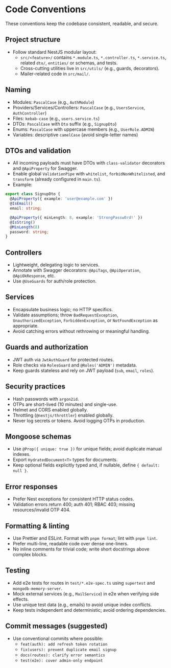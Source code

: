 # Code Conventions

These conventions keep the codebase consistent, readable, and secure.

## Project structure

- Follow standard NestJS modular layout:
  - `src/<feature>/` contains `*.module.ts`, `*.controller.ts`, `*.service.ts`, related `dto/`, `entities/` or schemas, and tests.
  - Cross-cutting utilities live in `src/utils/` (e.g., guards, decorators).
  - Mailer-related code in `src/mail/`.

## Naming

- Modules: `PascalCase` (e.g., `AuthModule`)
- Providers/Services/Controllers: `PascalCase` (e.g., `UsersService`, `AuthController`)
- Files: `kebab-case` (e.g., `users.service.ts`)
- DTOs: `PascalCase` with `Dto` suffix (e.g., `SignupDto`)
- Enums: `PascalCase` with uppercase members (e.g., `UserRole.ADMIN`)
- Variables: descriptive `camelCase` (avoid single-letter names)

## DTOs and validation

- All incoming payloads must have DTOs with `class-validator` decorators and `@ApiProperty` for Swagger.
- Enable global `ValidationPipe` with `whitelist`, `forbidNonWhitelisted`, and `transform` (already configured in `main.ts`).
- Example:

```ts
export class SignupDto {
  @ApiProperty({ example: 'user@example.com' })
  @IsEmail()
  email: string;

  @ApiProperty({ minLength: 8, example: 'StrongPassw0rd!' })
  @IsString()
  @MinLength(8)
  password: string;
}
```

## Controllers

- Lightweight, delegating logic to services.
- Annotate with Swagger decorators: `@ApiTags`, `@ApiOperation`, `@ApiOkResponse`, etc.
- Use `@UseGuards` for auth/role protection.

## Services

- Encapsulate business logic; no HTTP specifics.
- Validate assumptions; throw `BadRequestException`, `UnauthorizedException`, `ForbiddenException`, or `NotFoundException` as appropriate.
- Avoid catching errors without rethrowing or meaningful handling.

## Guards and authorization

- JWT auth via `JwtAuthGuard` for protected routes.
- Role checks via `RolesGuard` and `@Roles('ADMIN')` metadata.
- Keep guards stateless and rely on JWT payload (`sub`, `email`, `roles`).

## Security practices

- Hash passwords with `argon2id`.
- OTPs are short-lived (10 minutes) and single-use.
- Helmet and CORS enabled globally.
- Throttling (`@nestjs/throttler`) enabled globally.
- Never log secrets or tokens. Avoid logging OTPs in production.

## Mongoose schemas

- Use `@Prop({ unique: true })` for unique fields; avoid duplicate manual indexes.
- Export `HydratedDocument<T>` types for documents.
- Keep optional fields explicitly typed and, if nullable, define `{ default: null }`.

## Error responses

- Prefer Nest exceptions for consistent HTTP status codes.
- Validation errors return 400; auth 401; RBAC 403; missing resources/invalid OTP 404.

## Formatting & linting

- Use Prettier and ESLint. Format with `pnpm format`; lint with `pnpm lint`.
- Prefer multi-line, readable code over dense one-liners.
- No inline comments for trivial code; write short docstrings above complex blocks.

## Testing

- Add e2e tests for routes in `test/*.e2e-spec.ts` using `supertest` and `mongodb-memory-server`.
- Mock external services (e.g., `MailService`) in e2e when verifying side effects.
- Use unique test data (e.g., emails) to avoid unique index conflicts.
- Keep tests independent and deterministic; avoid ordering dependencies.

## Commit messages (suggested)

- Use conventional commits where possible:
  - `feat(auth): add refresh token rotation`
  - `fix(users): prevent duplicate email signup`
  - `docs(routes): clarify error semantics`
  - `test(e2e): cover admin-only endpoint`
